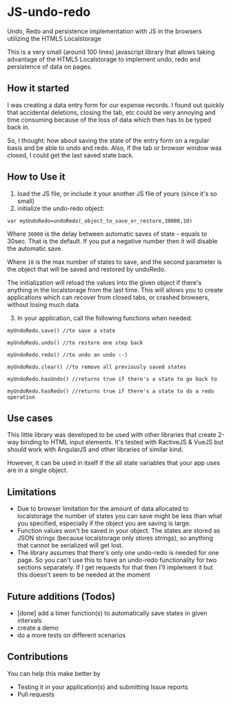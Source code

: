 # JS-undo-redo
Undo, Redo and persistence implementation with JS in the browsers utilizing the HTML5 Localstorage

This is a very small (around 100 lines) javascript library that allows taking advantage of the HTML5 Localstorage to implement undo, redo and persistence of data on pages.

## How it started

I was creating a data entry form for our expense records. I found out quickly that accidental deletions, closing the tab, etc could be very annoying and time consuming because of the loss of data which then has to be typed back in.

So, I thought: how about saving the state of the entry form on a regular basis and be able to undo and redo. Also, if the tab or browser window was closed, I could get the last saved state back.

## How to Use it

1. load the JS file, or include it your another JS file of yours (since it's so small)
2. initialize the undo-redo object:
  
  `var myUndoRedo=undoRedo(_object_to_save_or_restore,30000,10)`

  Where `30000` is the delay between automatic saves of state - equals to 30sec. That is the default. If you put a negative number then it will disable the automatic save.

  Where `10` is the max number of states to save, and the second parameter is the object that will be saved and restored by undoRedo.
  
  The initialization will reload the values into the given object if there's anything in the localstorage from the last time. This will allows you to create applications which can recover from closed tabs, or crashed browsers, without losing much data
  
3. In your application, call the following functions when needed:
  
  `myUndoRedo.save() //to save a state`

  `myUndoRedo.undo() //to restore one step back`
  
  `myUndoRedo.redo() //to undo an undo :-)`
  
  `myUndoRedo.clear() //to remove all previously saved states`
  
  `myUndoRedo.hasUndo() //returns true if there's a state to go back to`
  
  `myUndoRedo.hasRedo() //returns true if there's a state to do a redo operation`

## Use cases

This little library was developed to be used with other libraries that create 2-way binding to HTML input elements. It's tested with RactiveJS & VueJS but should work with AngularJS and other libraries of similar kind.

However, it can be used in itself if the all state variables that your app uses are in a single object.

## Limitations

- Due to browser limitation for the amount of data allocated to localstorage the number of states you can save might be less than what you specified, especially if the object you are saving is large.
- Function values won't be saved in your object. The states are stored as JSON strings (because localstorage only stores strings), so anything that cannot be serialized will get lost. 
- The library assumes that there's only one undo-redo is needed for one page. So you can't use this to have an undo-redo functionality for two sections separately. If I get requests for that then I'll implement it but this doesn't seem to be needed at the moment

## Future additions (Todos)

- [done] add a timer function(s) to automatically save states in given intervals
- create a demo 
- do a more tests on different scenarios

## Contributions

You can help this make better by
- Testing it in your application(s) and submitting Issue reports
- Pull requests
